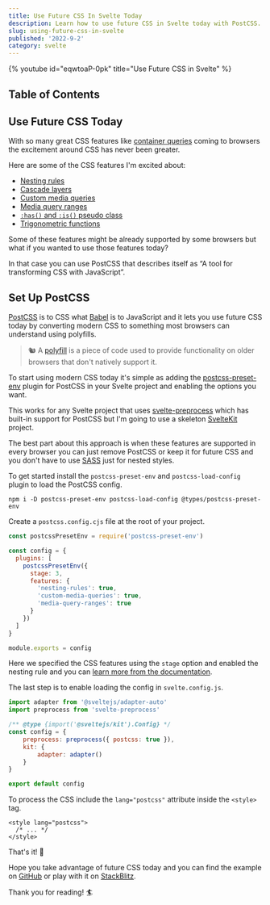 ```yaml
---
title: Use Future CSS In Svelte Today
description: Learn how to use future CSS in Svelte today with PostCSS.
slug: using-future-css-in-svelte
published: '2022-9-2'
category: svelte
---
```


{% youtube id="eqwtoaP-0pk" title="Use Future CSS in Svelte" %}

## Table of Contents

## Use Future CSS Today

With so many great CSS features like [container queries](https://developer.mozilla.org/en-US/docs/Web/CSS/CSS_Container_Queries) coming to browsers the excitement around CSS has never been greater.

Here are some of the CSS features I'm excited about:

- [Nesting rules](https://preset-env.cssdb.org/features/#nesting-rules)
- [Cascade layers](https://preset-env.cssdb.org/features/#cascade-layers)
- [Custom media queries](https://preset-env.cssdb.org/features/#custom-media-queries)
- [Media query ranges](https://preset-env.cssdb.org/features/#media-query-ranges)
- [`:has()` and `:is()` pseudo class](https://preset-env.cssdb.org/features/#has-pseudo-class)
- [Trigonometric functions](https://preset-env.cssdb.org/features/#trigonometric-functions)

Some of these features might be already supported by some browsers but what if you wanted to use those features today?

In that case you can use PostCSS that describes itself as “A tool for transforming CSS with JavaScript”.

## Set Up PostCSS

[PostCSS](https://postcss.org/) is to CSS what [Babel](https://babeljs.io/) is to JavaScript and it lets you use future CSS today by converting modern CSS to something most browsers can understand using polyfills.

> 🐿️ A [polyfill](https://developer.mozilla.org/en-US/docs/Glossary/Polyfill) is a piece of code used to provide functionality on older browsers that don't natively support it.

To start using modern CSS today it's simple as adding the [postcss-preset-env](https://preset-env.cssdb.org/) plugin for PostCSS in your Svelte project and enabling the options you want.

This works for any Svelte project that uses [svelte-preprocess](https://github.com/sveltejs/svelte-preprocess) which has built-in support for PostCSS but I'm going to use a skeleton [SvelteKit](https://kit.svelte.dev/) project.

The best part about this approach is when these features are supported in every browser you can just remove PostCSS or keep it for future CSS and you don't have to use [SASS](https://sass-lang.com/) just for nested styles.

To get started install the `postcss-preset-env` and `postcss-load-config` plugin to load the PostCSS config.

```shell:terminal
npm i -D postcss-preset-env postcss-load-config @types/postcss-preset-env
```

Create a `postcss.config.cjs` file at the root of your project.

```js:postcss.config.cjs showLineNumbers
const postcssPresetEnv = require('postcss-preset-env')

const config = {
  plugins: [
    postcssPresetEnv({
      stage: 3,
      features: {
        'nesting-rules': true,
        'custom-media-queries': true,
        'media-query-ranges': true
      }
    })
  ]
}

module.exports = config
```

Here we specified the CSS features using the `stage` option and enabled the nesting rule and you can [learn more from the documentation](https://github.com/csstools/postcss-plugins/tree/main/plugin-packs/postcss-preset-env).

The last step is to enable loading the config in `svelte.config.js`.

```js:svelte.config.js {6} showLineNumbers
import adapter from '@sveltejs/adapter-auto'
import preprocess from 'svelte-preprocess'

/** @type {import('@sveltejs/kit').Config} */
const config = {
	preprocess: preprocess({ postcss: true }),
	kit: {
		adapter: adapter()
	}
}

export default config
```

To process the CSS include the `lang="postcss"` attribute inside the `<style>` tag.

```html:+page.svelte
<style lang="postcss">
  /* ... */
</style>
```

That's it! 🎉

Hope you take advantage of future CSS today and you can find the example on [GitHub](https://github.com/JoysOfCode/svelte-future-css) or play with it on [StackBlitz](https://stackblitz.com/github/joysofcode/svelte-future-css).

Thank you for reading! 🏄️
